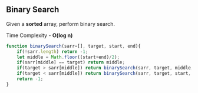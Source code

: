 ## Binary Search

Given a **sorted** array, perform binary search.

Time Complexity - **O(log n)**


```javascript
function binarySearch(sarr=[], target, start, end){
    if(!sarr.length) return -1;
    let middle = Math.floor((start+end)/2);
    if(sarr[middle] == target) return middle;
    if(target > sarr[middle]) return binarySearch(sarr, target, middle, end);
    if(target < sarr[middle]) return binarySearch(sarr, target, start, middle);
    return -1;
}
```
